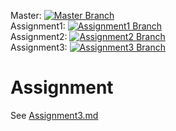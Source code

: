 Master: [![Master Branch](https://dev.azure.com/gries0360/CSCD379-2020/_apis/build/status/gaberies.EWU-CSCD379-2020-Winter?branchName=master)](https://dev.azure.com/gries0360/CSCD379-2020/_build/latest?definitionId=1&branchName=master)<br/>
Assignment1: [![Assignment1 Branch](https://dev.azure.com/hrich2/CSCD379-2020-Winter/_apis/build/status/HMRich.EWU-CSCD379-2020-Winter?branchName=Assignment1)](https://dev.azure.com/hrich2/CSCD379-2020-Winter/_build/latest?definitionId=3&branchName=Assignment1)<br/>
Assignment2: [![Assignment2 Branch](https://dev.azure.com/gries0360/CSCD379-2020/_apis/build/status/gaberies.EWU-CSCD379-2020-Winter?branchName=Assignment2)](https://dev.azure.com/gries0360/CSCD379-2020/_build/latest?definitionId=1&branchName=Assignment2)<br/>
Assignment3: [![Assignment3 Branch](https://dev.azure.com/gries0360/CSCD379-2020/_apis/build/status/gaberies.EWU-CSCD379-2020-Winter?branchName=Assignment3)](https://dev.azure.com/gries0360/CSCD379-2020/_build/latest?definitionId=1&branchName=Assignment3)<br/>

# Assignment

See [Assignment3.md](Assignment3.md)
